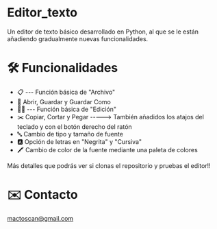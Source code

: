 # Editor_texto

Un editor de texto básico desarrollado en Python, al que se le están añadiendo gradualmente nuevas funcionalidades.

# 🛠️ Funcionalidades

* 📋 --- Función básica de "Archivo"
* 📂 Abrir, Guardar y Guardar Como
* ✍🏻 --- Función básica de "Edición"
* ✂️ Copiar, Cortar y Pegar -----> También añadidos los atajos del teclado y con el botón derecho del ratón
* 🔤 Cambio de tipo y tamaño de fuente
* 🅰️ Opción de letras en "Negrita" y "Cursiva"
* 🖍️ Cambio de color de la fuente mediante una paleta de colores

Más detalles que podrás ver si clonas el repositorio y pruebas el editor!!


# ✉️ Contacto
mactoscan@gmail.com



